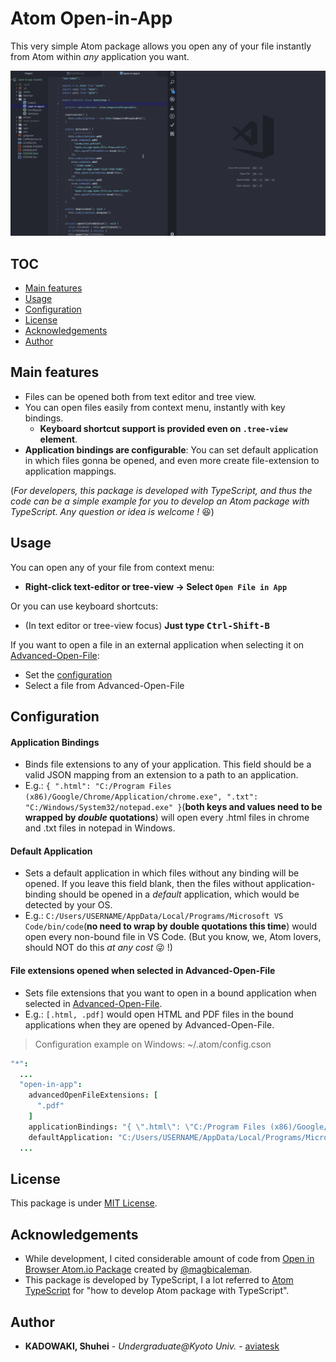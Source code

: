 # Atom Open-in-App

This very simple Atom package allows you open any of your file instantly from Atom within _any_ application you want.

![overview](https://github.com/aviatesk/atom-open-in-app/blob/master/assets/overview.gif?raw=true)


<h2> TOC </h2>

<!-- @import "[TOC]" {cmd="toc" depthFrom=2 depthTo=3 orderedList=false} -->
<!-- code_chunk_output -->

- [ Main features](#main-features)
- [ Usage](#usage)
- [ Configuration](#configuration)
- [ License](#license)
- [ Acknowledgements](#acknowledgements)
- [ Author](#author)

<!-- /code_chunk_output -->


## Main features

- Files can be opened both from text editor and tree view.
- You can open files easily from context menu, instantly with key bindings.
    * **Keyboard shortcut support is provided even on `.tree-view` element**.
- **Application bindings are configurable**: You can set default application in which files gonna be opened, and even more create file-extension to application mappings.

(_For developers, this package is developed with TypeScript, and thus the code can be a simple example for you to develop an Atom package with TypeScript. Any question or idea is welcome !_ 😆)


## Usage

You can open any of your file from context menu:
- **Right-click text-editor or tree-view -> Select `Open File in App`**

Or you can use keyboard shortcuts:
- (In text editor or tree-view focus) **Just type <kbd>Ctrl-Shift-B</kbd>**

If you want to open a file in an external application when selecting it on [Advanced-Open-File](https://atom.io/packages/advanced-open-file):
- Set the [configuration](#files-extensions-opened-instead-of-advanced-open-file)
- Select a file from Advanced-Open-File

## Configuration

#### Application Bindings

- Binds file extensions to any of your application. This field should be a valid JSON mapping from an extension to a path to an application.
- E.g.: `{ ".html": "C:/Program Files (x86)/Google/Chrome/Application/chrome.exe", ".txt": "C:/Windows/System32/notepad.exe" }`(**both keys and values need to be wrapped by _double_ quotations**) will open every .html files in chrome and .txt files in notepad in Windows.

#### Default Application

- Sets a default application in which files without any binding will be opened. If you leave this field blank, then the files without application-binding should be opened in a _default_ application, which would be detected by your OS.
- E.g.: `C:/Users/USERNAME/AppData/Local/Programs/Microsoft VS Code/bin/code`(**no need to wrap by double quotations this time**) would open every non-bound file in VS Code. (But you know, we, Atom lovers, should NOT do this _at any cost_ 😜 !)

#### File extensions opened when selected in Advanced-Open-File

- Sets file extensions that you want to open in a bound application when selected in [Advanced-Open-File](https://atom.io/packages/advanced-open-file).
- E.g.: `[.html, .pdf]` would open HTML and PDF files in the bound applications when they are opened by Advanced-Open-File.

> Configuration example on Windows: ~/.atom/config.cson

```coffee
"*":
  ...
  "open-in-app":
    advancedOpenFileExtensions: [
      ".pdf"
    ]
    applicationBindings: "{ \".html\": \"C:/Program Files (x86)/Google/Chrome/Application/chrome.exe\", \".txt\": \"C:/Windows/System32/notepad.exe\" }"
    defaultApplication: "C:/Users/USERNAME/AppData/Local/Programs/Microsoft VS Code/bin/code"
  ...
```

## License

This package is under [MIT License](LICENSE.md).


## Acknowledgements

- While development, I cited considerable amount of code from [Open in Browser Atom.io Package](https://github.com/magbicaleman/open-in-browser) created by [@magbicaleman](https://github.com/magbicaleman).
- This package is developed by TypeScript, I a lot referred to [Atom TypeScript](https://github.com/TypeStrong/atom-typescript) for "how to develop Atom package with TypeScript".


## Author

- **KADOWAKI, Shuhei** - *Undergraduate@Kyoto Univ.* - [aviatesk]


<!-- Links -->

[aviatesk]: https://github.com/aviatesk
